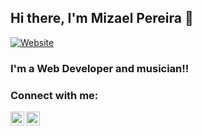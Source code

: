 ## Hi there, I'm Mizael Pereira  👋
[![Website](https://img.shields.io/website?label=codeSTACKr.com&style=for-the-badge&url=https%3A%2F%2Fcodestackr.com)](https://mizaelp.github.io/portfolio/)

### I'm a Web Developer and musician!!

### Connect with me:

[<img align="left" alt="Linkedin | LinkedIn" width="22px" src="https://cdn.jsdelivr.net/npm/simple-icons@v3/icons/linkedin.svg" />][linkedin]
[<img align="left" alt="Instagram | Instagram" width="22px" src="https://cdn.jsdelivr.net/npm/simple-icons@v3/icons/instagram.svg" />][instagram]
<br />
<br />
<br />

[website]: https://mizaelp.github.io/portfolio/
[instagram]: https://www.instagram.com/w4_mizael/
[linkedin]: https://www.linkedin.com/in/mizael-pereira/